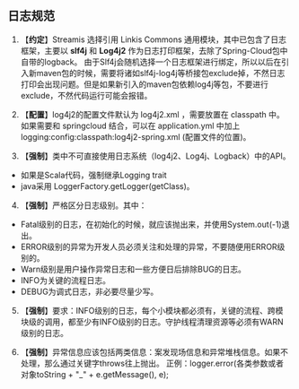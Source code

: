 ## 日志规范

1.	【**约定**】Streamis 选择引用 Linkis Commons 通用模块，其中已包含了日志框架，主要以 **slf4j** 和 **Log4j2** 作为日志打印框架，去除了Spring-Cloud包中自带的logback。
由于Slf4j会随机选择一个日志框架进行绑定，所以以后在引入新maven包的时候，需要将诸如slf4j-log4j等桥接包exclude掉，不然日志打印会出现问题。但是如果新引入的maven包依赖log4j等包，不要进行exclude，不然代码运行可能会报错。

2.	【**配置**】log4j2的配置文件默认为 log4j2.xml ，需要放置在 classpath 中。如果需要和 springcloud 结合，可以在 application.yml 中加上 logging:config:classpath:log4j2-spring.xml (配置文件的位置)。

3.	【**强制**】类中不可直接使用日志系统（log4j2、Log4j、Logback）中的API。
  
   * 如果是Scala代码，强制继承Logging trait
   * java采用 LoggerFactory.getLogger(getClass)。

4.	【**强制**】严格区分日志级别。其中：

   * Fatal级别的日志，在初始化的时候，就应该抛出来，并使用System.out(-1)退出。
   * ERROR级别的异常为开发人员必须关注和处理的异常，不要随便用ERROR级别的。
   * Warn级别是用户操作异常日志和一些方便日后排除BUG的日志。
   * INFO为关键的流程日志。
   * DEBUG为调式日志，非必要尽量少写。

5.	【**强制**】要求：INFO级别的日志，每个小模块都必须有，关键的流程、跨模块级的调用，都至少有INFO级别的日志。守护线程清理资源等必须有WARN级别的日志。

6.	【**强制**】异常信息应该包括两类信息：案发现场信息和异常堆栈信息。如果不处理，那么通过关键字throws往上抛出。 正例：logger.error(各类参数或者对象toString + "_" + e.getMessage(), e);